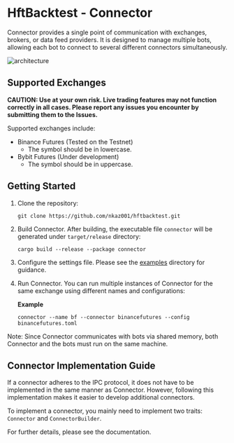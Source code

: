 # HftBacktest - Connector
Connector provides a single point of communication with exchanges, brokers, or data feed providers. 
It is designed to manage multiple bots, allowing each bot to connect to several different connectors simultaneously.

![architecture](https://github.com/nkaz001/hftbacktest/blob/master/docs/images/arch.png)

## Supported Exchanges
**CAUTION: Use at your own risk. Live trading features may not function correctly in all cases.
Please report any issues you encounter by submitting them to the Issues.**

Supported exchanges include:

* Binance Futures (Tested on the Testnet)
  - The symbol should be in lowercase.
* Bybit Futures (Under development)
  - The symbol should be in uppercase.

## Getting Started

1. Clone the repository:

    ```
    git clone https://github.com/nkaz001/hftbacktest.git
    ```

2. Build Connector. After building, the executable file `connector` will be generated under `target/release` directory:

    ```
    cargo build --release --package connector
    ```

3. Configure the settings file. Please see the [examples](https://github.com/nkaz001/hftbacktest/blob/master/connector/examples) directory for guidance.

4. Run Connector. You can run multiple instances of Connector for the same exchange using different names and configurations:

    **Example**
    ```
    connector --name bf --connector binancefutures --config binancefutures.toml
    ```

Note: Since Connector communicates with bots via shared memory, both Connector and the bots must run on the same machine.

## Connector Implementation Guide
If a connector adheres to the IPC protocol, it does not have to be implemented in the same manner as Connector.
However, following this implementation makes it easier to develop additional connectors.

To implement a connector, you mainly need to implement two traits: `Connector` and `ConnectorBuilder`.

For further details, please see the documentation.